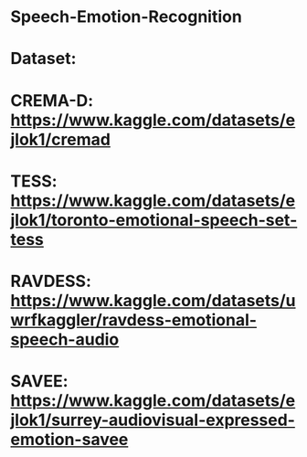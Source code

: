 # Speech-Emotion-Recognition

# Dataset:
#  CREMA-D: https://www.kaggle.com/datasets/ejlok1/cremad
#  TESS: https://www.kaggle.com/datasets/ejlok1/toronto-emotional-speech-set-tess
#  RAVDESS: https://www.kaggle.com/datasets/uwrfkaggler/ravdess-emotional-speech-audio
#  SAVEE: https://www.kaggle.com/datasets/ejlok1/surrey-audiovisual-expressed-emotion-savee
